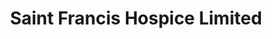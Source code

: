 ---
title: "Saint Francis Hospice Limited"
url: /ilford/saint-francis-hospice-limited/
shop: charity
---